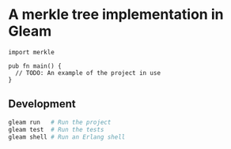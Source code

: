 # A merkle tree implementation in Gleam

<!-- [![Package Version](https://img.shields.io/hexpm/v/merkle)](https://hex.pm/packages/merkle)
[![Hex Docs](https://img.shields.io/badge/hex-docs-ffaff3)](https://hexdocs.pm/merkle/) -->

<!-- ```sh
gleam add merkle
``` -->

```gleam
import merkle

pub fn main() {
  // TODO: An example of the project in use
}
```

## Development

```sh
gleam run   # Run the project
gleam test  # Run the tests
gleam shell # Run an Erlang shell
```
